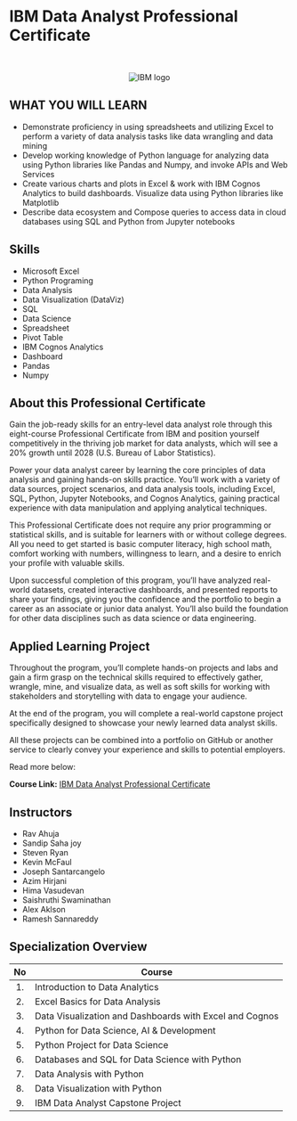 # IBM Data Analyst Professional Certificate

<br>

<p align="center">
 <img src="https://raw.githubusercontent.com/Thomas-George-T/IBM-Data-Science-Professional-Certification/master/ibm.svg" title="IBM logo" alt = "IBM logo" />
</p>

## WHAT YOU WILL LEARN
- Demonstrate proficiency in using spreadsheets and utilizing Excel to perform a variety of data analysis tasks like data wrangling and data mining
- Develop working knowledge of Python language for analyzing data using Python libraries like Pandas and Numpy, and invoke APIs and Web Services
- Create various charts and plots in Excel & work with IBM Cognos Analytics to build dashboards. Visualize data using Python libraries like Matplotlib
- Describe data ecosystem and Compose queries to access data in cloud databases using SQL and Python from Jupyter notebooks


## Skills
- Microsoft Excel
- Python Programing
- Data Analysis
- Data Visualization (DataViz)
- SQL
- Data Science
- Spreadsheet
- Pivot Table
- IBM Cognos Analytics
- Dashboard
- Pandas
- Numpy

## About this Professional Certificate

Gain the job-ready skills for an entry-level data analyst role through this eight-course Professional Certificate from IBM and position yourself competitively in the thriving job market for data analysts, which will see a 20% growth until 2028 (U.S. Bureau of Labor Statistics).

Power your data analyst career by learning the core principles of data analysis and gaining hands-on skills practice. You’ll work with a variety of data sources, project scenarios, and data analysis tools, including Excel, SQL, Python, Jupyter Notebooks, and Cognos Analytics, gaining practical experience with data manipulation and applying analytical techniques.

This Professional Certificate does not require any prior programming or statistical skills, and is suitable for learners with or without college degrees. All you need to get started is basic computer literacy, high school math, comfort working with numbers, willingness to learn, and a desire to enrich your profile with valuable skills.

Upon successful completion of this program, you’ll have analyzed real-world datasets, created interactive dashboards, and presented reports to share your findings, giving you the confidence and the portfolio to begin a career as an associate or junior data analyst. You’ll also build the foundation for other data disciplines such as data science or data engineering.

## Applied Learning Project

Throughout the program, you’ll complete hands-on projects and labs and gain a firm grasp on the technical skills required to effectively gather, wrangle, mine, and visualize data, as well as soft skills for working with stakeholders and storytelling with data to engage your audience. 

 At the end of the program, you will complete a real-world capstone project specifically designed to showcase your newly learned data analyst skills. 

 All these projects can be combined into a portfolio on GitHub or another service to clearly convey your experience and skills to potential employers.
 
 Read more below:

**Course Link:** [IBM Data Analyst Professional Certificate](https://www.coursera.org/professional-certificates/ibm-data-science)


## Instructors
- Rav Ahuja
- Sandip Saha joy
- Steven Ryan
- Kevin McFaul
- Joseph Santarcangelo
- Azim Hirjani
- Hima Vasudevan
- Saishruthi Swaminathan
- Alex Aklson
- Ramesh Sannareddy

## Specialization Overview

| No     | Course                                                      |
|:------:|-------------------------------------------------------------|
| 1.     | Introduction to Data Analytics                              |
| 2.     | Excel Basics for Data Analysis                              |
| 3.     | Data Visualization and Dashboards with Excel and Cognos     |
| 4.     | Python for Data Science, AI & Development                   |
| 5.     | Python Project for Data Science                             |
| 6.     | Databases and SQL for Data Science with Python              |
| 7.     | Data Analysis with Python                                   |
| 8.     | Data Visualization with Python                              |
| 9.     | IBM Data Analyst Capstone Project                           |
